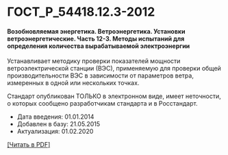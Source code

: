 # ГОСТ_Р_54418.12.3-2012

#### Возобновляемая энергетика. Ветроэнергетика. Установки ветроэнергетические. Часть 12-3. Методы испытаний для определения количества вырабатываемой электроэнергии

Устанавливает методику проверки показателей мощности ветроэлектрической станции (ВЭС), применяемую для проверки общей производительности ВЭС в зависимости от параметров ветра, измеренных в одной или нескольких точках.

Стандарт опубликован ТОЛЬКО в электронном виде, имеет неточности, о которых сообщено разработчикам стандарта и в Росстандарт.

- Дата введения: 01.01.2014
- Добавлен в базу: 21.05.2015
- Актуализация: 01.02.2020

<a href="https://standartgost.ru/g/ГОСТ_Р_54418.12.3-2012.pdf">[Читать в PDF]</a>